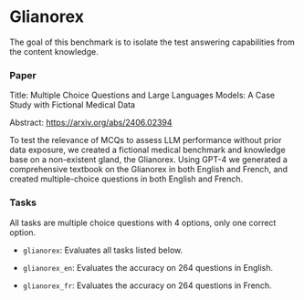 # Glianorex

The goal of this benchmark is to isolate the test answering capabilities from the content knowledge.

### Paper

Title: Multiple Choice Questions and Large Languages Models: A Case Study with Fictional Medical Data

Abstract: https://arxiv.org/abs/2406.02394

To test the relevance of MCQs to assess LLM performance without prior data exposure, we created a fictional medical benchmark and knowledge base on a non-existent gland, the Glianorex. Using GPT-4 we generated a comprehensive textbook on the Glianorex in both English and French, and created multiple-choice questions in both English and French.

### Tasks

All tasks are multiple choice questions with 4 options, only one correct option.

- `glianorex`: Evaluates all tasks listed below.

- `glianorex_en`: Evaluates the accuracy on 264 questions in English. 
- `glianorex_fr`: Evaluates the accuracy on 264 questions in French. 

